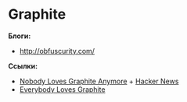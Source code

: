 # Graphite

**Блоги:**

- http://obfuscurity.com/

**Ссылки:**

* [Nobody Loves Graphite Anymore](https://www.vividcortex.com/blog/2015/11/05/nobody-loves-graphite-anymore/) + [Hacker News](https://news.ycombinator.com/item?id=10530983)
* [Everybody Loves Graphite](http://obfuscurity.com/2015/11/Everybody-Loves-Graphite)
